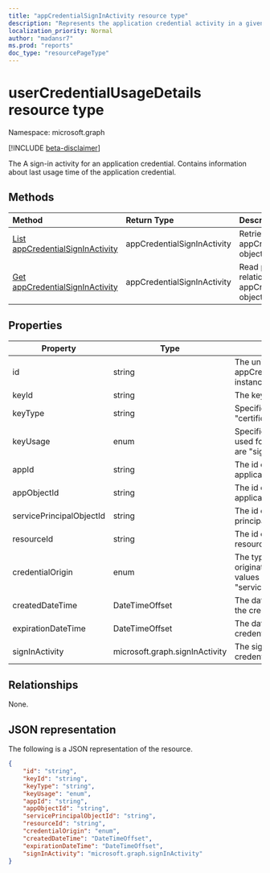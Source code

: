 ```yaml
---
title: "appCredentialSignInActivity resource type"
description: "Represents the application credential activity in a given tenant."
localization_priority: Normal
author: "madansr7"
ms.prod: "reports"
doc_type: "resourcePageType"
---
```


# userCredentialUsageDetails resource type

Namespace: microsoft.graph

[!INCLUDE [beta-disclaimer](../../includes/beta-disclaimer.md)]

The A sign-in activity for an application credential.  Contains information about last usage time of the application credential.

## Methods

| Method                                                                          | Return Type                 | Description                                                                |
| :------------------------------------------------------------------------------ | :-------------------------- | :------------------------------------------------------------------------- |
| [List appCredentialSignInActivity](../api/serviceprincipal-lastusedate-list.md) | appCredentialSignInActivity | Retrieve a list of appCredentialSignInActivity objects.                    |
| [Get appCredentialSignInActivity](../api/serviceprincipal-lastusedate-get.md)   | appCredentialSignInActivity | Read properties and relationships of a appCredentialSignInActivity object. |

## Properties

| Property                 | Type                           | Description                                                                                           |
| ------------------------ | ------------------------------ | ----------------------------------------------------------------------------------------------------- |
| id                       | string                         | The unique identifier of the appCredentialSignInActivity instance in the response.                    |
| keyId                    | string                         | The key id of the credential.                                                                         |
| keyType                  | string                         | Specifies the key type; "certificate" or "secret".                                                    |
| keyUsage                 | enum                           | Specifies what the key was used for; possible values are "sign" or "verify".                          |
| appId                    | string                         | The id of the credential application.                                                                 |
| appObjectId              | string                         | The id of the credential application instance.                                                        |
| servicePrincipalObjectId | string                         | The id of the service principal.                                                                      |
| resourceId               | string                         | The id of the accessed resource.                                                                      |
| credentialOrigin         | enum                           | The type the key credential originated from; possible values are "application" or "servicePrincipal". |
| createdDateTime          | DateTimeOffset                 | The dateTimeOffset when the credential was created.                                                   |
| expirationDateTime       | DateTimeOffset                 | The dateTimeOffset the credential is set to expire.                                                   |
| signInActivity           | microsoft.graph.signInActivity | The sign-in activity of the credential across all flows.                                              |

## Relationships

None.

## JSON representation

The following is a JSON representation of the resource.

```json
{
    "id": "string",
    "keyId": "string",
    "keyType": "string",
    "keyUsage": "enum",
    "appId": "string",
    "appObjectId": "string",
    "servicePrincipalObjectId": "string",
    "resourceId": "string",
    "credentialOrigin": "enum",
    "createdDateTime": "DateTimeOffset",
    "expirationDateTime": "DateTimeOffset",
    "signInActivity": "microsoft.graph.signInActivity"
}
```



